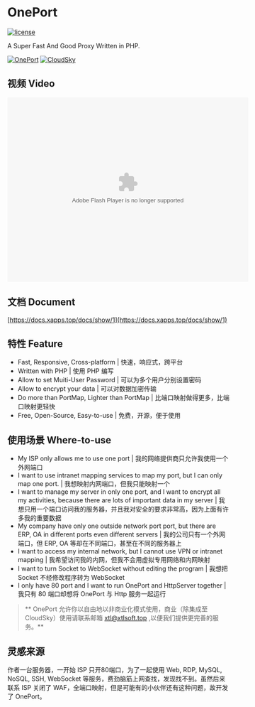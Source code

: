# OnePort
[![license](https://img.shields.io/apm/l/vim-mode.svg)](https://github.com/ourCloudSky/OnePort/blob/master/LICENSE)

A Super Fast And Good Proxy Written in PHP.

[![OnePort](https://github.com/ourCloudSky/OnePort/raw/master/docs/logo.png)](https://github.com/ourCloudSky/OnePort)
[![CloudSky](https://avatars0.githubusercontent.com/u/32470726?v=4&s=200)](https://github.com/ourCloudSky)

## 视频 Video
<embed height="415" width="544" quality="high" allowfullscreen="true" type="application/x-shockwave-flash" src="//static.hdslb.com/miniloader.swf" flashvars="aid=15186309&page=1" pluginspage="//www.adobe.com/shockwave/download/download.cgi?P1_Prod_Version=ShockwaveFlash"></embed>

## 文档 Document
[https://docs.xapps.top/docs/show/1](https://docs.xapps.top/docs/show/1)

## 特性 Feature
- Fast, Responsive, Cross-platform | 快速，响应式，跨平台
- Written with PHP | 使用 PHP 编写
- Allow to set Muiti-User Password | 可以为多个用户分别设置密码
- Allow to encrypt your data | 可以对数据加密传输
- Do more than PortMap, Lighter than PortMap | 比端口映射做得更多，比端口映射更轻快
- Free, Open-Source, Easy-to-use | 免费，开源，便于使用

## 使用场景 Where-to-use
- My ISP only allows me to use one port | 我的网络提供商只允许我使用一个外网端口
- I want to use intranet mapping services to map my port, but I can only map one port. | 我想映射内网端口，但我只能映射一个
- I want to manage my server in only one port, and I want to encrypt all my activities, because there are lots of important data in my server | 我想只用一个端口访问我的服务器，并且我对安全的要求非常高，因为上面有许多我的重要数据
- My company have only one outside network port port, but there are ERP, OA in different ports even different servers | 我的公司只有一个外网端口，但 ERP, OA 等却在不同端口，甚至在不同的服务器上
- I want to access my internal network, but I cannot use VPN or intranet mapping | 我希望访问我的内网，但我不会用虚拟专用网络和内网映射
- I want to turn Socket to WebSocket without editing the program | 我想把 Socket 不经修改程序转为 WebSocket
- I only have 80 port and I want to run OnePort and HttpServer together | 我只有 80 端口却想将 OnePort 与 Http 服务一起运行
> ** OnePort 允许你以自由地以非商业化模式使用，商业（除集成至 CloudSky）使用请联系邮箱 xtl@xtlsoft.top ,以便我们提供更完善的服务。**

## 灵感来源
作者一台服务器，一开始 ISP 只开80端口，为了一起使用 Web, RDP, MySQL, NoSQL, SSH, WebSocket 等服务，费劲脑筋上网查找，发现找不到。虽然后来联系 ISP 关闭了 WAF，全端口映射，但是可能有的小伙伴还有这种问题，故开发了 OnePort。
